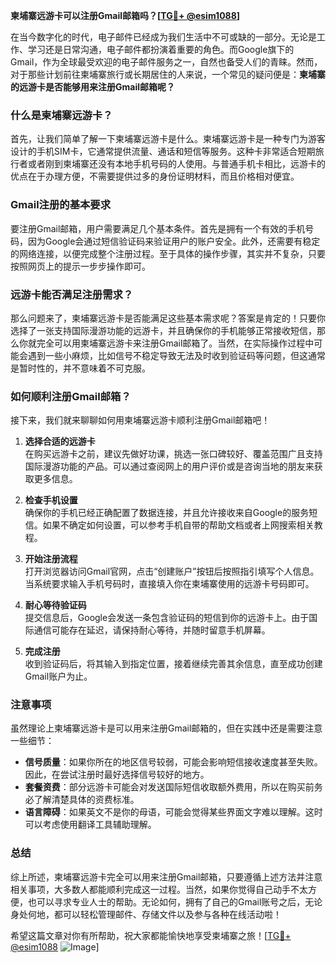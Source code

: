 **柬埔寨远游卡可以注册Gmail邮箱吗？[[TG💪+ @esim1088](https://t.me/s/esim1088)]**

在当今数字化的时代，电子邮件已经成为我们生活中不可或缺的一部分。无论是工作、学习还是日常沟通，电子邮件都扮演着重要的角色。而Google旗下的Gmail，作为全球最受欢迎的电子邮件服务之一，自然也备受人们的青睐。然而，对于那些计划前往柬埔寨旅行或长期居住的人来说，一个常见的疑问便是：**柬埔寨的远游卡是否能够用来注册Gmail邮箱呢？**

### 什么是柬埔寨远游卡？

首先，让我们简单了解一下柬埔寨远游卡是什么。柬埔寨远游卡是一种专门为游客设计的手机SIM卡，它通常提供流量、通话和短信等服务。这种卡非常适合短期旅行者或者刚到柬埔寨还没有本地手机号码的人使用。与普通手机卡相比，远游卡的优点在于办理方便，不需要提供过多的身份证明材料，而且价格相对便宜。

### Gmail注册的基本要求

要注册Gmail邮箱，用户需要满足几个基本条件。首先是拥有一个有效的手机号码，因为Google会通过短信验证码来验证用户的账户安全。此外，还需要有稳定的网络连接，以便完成整个注册过程。至于具体的操作步骤，其实并不复杂，只要按照网页上的提示一步步操作即可。

### 远游卡能否满足注册需求？

那么问题来了，柬埔寨远游卡是否能满足这些基本需求呢？答案是肯定的！只要你选择了一张支持国际漫游功能的远游卡，并且确保你的手机能够正常接收短信，那么你就完全可以用柬埔寨远游卡来注册Gmail邮箱了。当然，在实际操作过程中可能会遇到一些小麻烦，比如信号不稳定导致无法及时收到验证码等问题，但这通常是暂时性的，并不意味着不可克服。

### 如何顺利注册Gmail邮箱？

接下来，我们就来聊聊如何用柬埔寨远游卡顺利注册Gmail邮箱吧！

1. **选择合适的远游卡**  
   在购买远游卡之前，建议先做好功课，挑选一张口碑较好、覆盖范围广且支持国际漫游功能的产品。可以通过查阅网上的用户评价或是咨询当地的朋友来获取更多信息。

2. **检查手机设置**  
   确保你的手机已经正确配置了数据连接，并且允许接收来自Google的服务短信。如果不确定如何设置，可以参考手机自带的帮助文档或者上网搜索相关教程。

3. **开始注册流程**  
   打开浏览器访问Gmail官网，点击“创建账户”按钮后按照指引填写个人信息。当系统要求输入手机号码时，直接填入你在柬埔寨使用的远游卡号码即可。

4. **耐心等待验证码**  
   提交信息后，Google会发送一条包含验证码的短信到你的远游卡上。由于国际通信可能存在延迟，请保持耐心等待，并随时留意手机屏幕。

5. **完成注册**  
   收到验证码后，将其输入到指定位置，接着继续完善其余信息，直至成功创建Gmail账户为止。

### 注意事项

虽然理论上柬埔寨远游卡是可以用来注册Gmail邮箱的，但在实践中还是需要注意一些细节：

- **信号质量**：如果你所在的地区信号较弱，可能会影响短信接收速度甚至失败。因此，在尝试注册时最好选择信号较好的地方。
- **套餐资费**：部分远游卡可能会对发送国际短信收取额外费用，所以在购买前务必了解清楚具体的资费标准。
- **语言障碍**：如果英文不是你的母语，可能会觉得某些界面文字难以理解。这时可以考虑使用翻译工具辅助理解。

### 总结

综上所述，柬埔寨远游卡完全可以用来注册Gmail邮箱，只要遵循上述方法并注意相关事项，大多数人都能顺利完成这一过程。当然，如果你觉得自己动手不太方便，也可以寻求专业人士的帮助。无论如何，拥有了自己的Gmail账号之后，无论身处何地，都可以轻松管理邮件、存储文件以及参与各种在线活动啦！

希望这篇文章对你有所帮助，祝大家都能愉快地享受柬埔寨之旅！[[TG💪+ @esim1088](https://t.me/s/esim1088) ![Image](https://i.postimg.cc/4NQfJmqS/Snipaste-2025-05-13-00-14-12.png)]